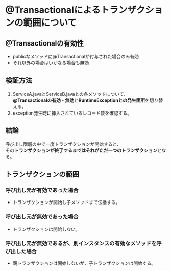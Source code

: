# @Transactionalによるトランザクションの範囲について
## @Transactionalの有効性
- publicなメソッドに@Transactionalが付与された場合のみ有効
- それ以外の場合はいかなる場合も無効
## 検証方法
1. ServiceA.javaとServiceB.javaとの各メソッドについて、  
**@Transactionalの有効・無効**と**RuntimeExceptionとの発生箇所**を切り替える。
1. exception発生時に挿入されているレコード数を確認する。
## 結論
呼び出し階層の中で一度トランザクションが開始すると、  
その**トランザクションが終了するまではそれがただ一つのトランザクション**となる。
## トランザクションの範囲
### 呼び出し元が有効であった場合
- トランザクションが開始し子メソッドまで伝播する。
### 呼び出し元が無効であった場合
- トランザクションは開始しない。
### 呼び出し元が無効であるが、別インスタンスの有効なメソッドを呼び出した場合
- 親トランザクションは開始しないが、子トランザクションは開始する。
